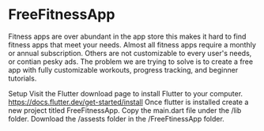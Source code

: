 # FreeFitnessApp

Fitness apps are over abundant in the app store this makes it hard to find fitness apps that meet your needs.  Almost all fitness apps require a monthly or annual subscription.  Others are not customizable to every user's needs, or contian pesky ads. The problem we are trying to solve is to create a free app with fully customizable workouts,  progress tracking, and beginner tutorials.


Setup
Visit the Flutter download page to install Flutter to your computer. https://docs.flutter.dev/get-started/install 
Once flutter is installed create a new project titled FreeFitnessApp. Copy the main.dart file under the /lib folder. 
Download the /assests folder in the /FreeFtinessApp folder.
